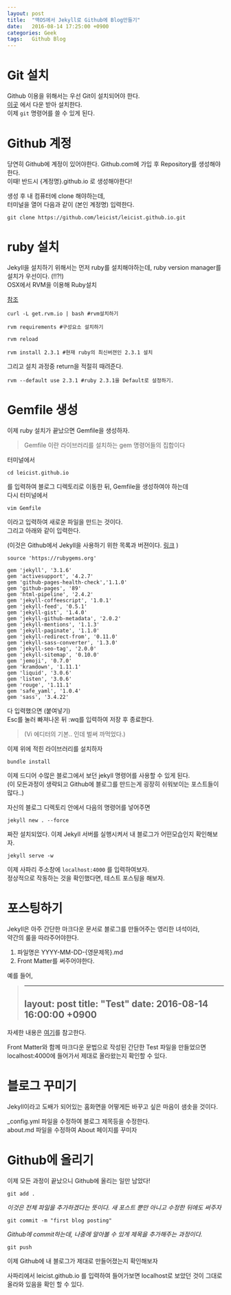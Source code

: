 ```yaml
---
layout:	post
title:	"맥OS에서 Jekyll로 Github에 Blog만들기"
date:	2016-08-14 17:25:00 +0900
categories:	Geek
tags:	Github Blog
---
```



# Git 설치
Github 이용을 위해서는 우선 Git이 설치되어야 한다.  
[이곳](https://git-scm.com/download/mac) 에서 다운 받아 설치한다.  
이제 `git` 명령어를 쓸 수 있게 된다.


  
# Github 계정
당연히 Github에 계정이 있어야한다. Github.com에 가입 후 Repository를 생성해야한다.  
이때! 반드시 {계정명}.github.io 로 생성해야한다!


생성 후 내 컴퓨터에 clone 해야하는데,  
터미널을 열어 다음과 같이 (본인 계정명) 입력한다.

	git clone https://github.com/leicist/leicist.github.io.git


  
# ruby 설치
Jekyll을 설치하기 위해서는 먼저 ruby를 설치해야하는데, ruby version manager를 설치가 우선이다. (!!?!)  
OSX에서 RVM을 이용해 Ruby설치

[참조](blog.grotesq.com/post/263)


	curl -L get.rvm.io | bash #rvm설치하기
	
	rvm requirements #구성요소 설치하기

	rvm reload

	rvm install 2.3.1 #현재 ruby의 최신버젼인 2.3.1 설치



그리고 설치 과정중 return을 적절히 때려준다.

	rvm --default use 2.3.1 #ruby 2.3.1을 Default로 설정하기.

  
# Gemfile 생성
이제 ruby 설치가 끝났으면 Gemfile을 생성하자.

>Gemfile 이란 라이브러리를 설치하는 gem 명령어들의 집합이다

터미널에서 

	cd leicist.github.io

를 입력하여 블로그 디렉토리로 이동한 뒤, Gemfile을 생성하여야 하는데  
다시 터미널에서

	vim Gemfile

이라고 입력하여 새로운 파일을 만드는 것이다.  
그리고 아래와 같이 입력한다.

(이것은 Github에서 Jekyll을 사용하기 위한 목록과 버젼이다. [링크](https://pages.github.com/versions/) )



	source 'https://rubygems.org'

	gem 'jekyll', '3.1.6'
	gem 'activesupport', '4.2.7'
	gem 'github-pages-health-check','1.1.0' 
	gem 'github-pages', '89'
	gem 'html-pipeline', '2.4.2'
	gem 'jekyll-coffeescript', '1.0.1'
	gem 'jekyll-feed', '0.5.1'
	gem 'jekyll-gist', '1.4.0'
	gem 'jekyll-github-metadata', '2.0.2'
	gem 'jekyll-mentions', '1.1.3'
	gem 'jekyll-paginate', '1.1.0'
	gem 'jekyll-redirect-from', '0.11.0'
	gem 'jekyll-sass-converter', '1.3.0'
	gem 'jekyll-seo-tag', '2.0.0'
	gem 'jekyll-sitemap', '0.10.0'
	gem 'jemoji', '0.7.0'
	gem 'kramdown', '1.11.1'
	gem 'liquid', '3.0.6'
	gem 'listen', '3.0.6'
	gem 'rouge', '1.11.1'
	gem 'safe_yaml', '1.0.4'
	gem 'sass', '3.4.22'


다 입력했으면 (붙여넣기)  
Esc를 눌러 빠져나온 뒤 :wq를 입력하여 저장 후 종료한다.

> (Vi 에디터의 기본.. 인데 벌써 까먹었다.)

이제 위에 적힌 라이브러리를 설치하자

	bundle install

이제 드디어 수많은 블로그에서 보던 jekyll 명령어를 사용할 수 있게 된다.  
(이 모든과정이 생략되고 Github에 블로그를 만드는게 굉장히 쉬워보이는 포스트들이 많다..)

자신의 블로그 디렉토리 안에서 다음의 명령어를 넣어주면

	jekyll new . --force

짜잔 설치되었다. 이제 Jekyll 서버를 실행시켜서 내 블로그가 어떤모습인지 확인해보자.

	jekyll serve -w

이제 사파리 주소창에 `localhost:4000` 를 입력하여보자.  
정상적으로 작동하는 것을 확인했다면, 테스트 포스팅을 해보자.

  
# 포스팅하기
Jekyll은 아주 간단한 마크다운 문서로 블로그를 만들어주는 영리한 녀석이라,  
약간의 룰을 따라주어야한다.

1. 파일명은 YYYY-MM-DD-{영문제목}.md
2. Front Matter를 써주어야한다.

예를 들어,

>	---
>	layout:	post
>	title:	"Test"
>	date:	2016-08-14 16:00:00 +0900
>	---

자세한 내용은 [여기](http://jekyllrb.com/docs/frontmatter/)를 참고한다.

Front Matter와 함께 마크다운 문법으로 작성된 간단한 Test 파일을 만들었으면  
localhost:4000에 들어가서 제대로 올라왔는지 확인할 수 있다.

  
# 블로그 꾸미기
Jekyll이라고 도배가 되어있는 홈화면을 어떻게든 바꾸고 싶은 마음이 샘솟을 것이다.

_config.yml 파일을 수정하여 블로그 제목등을 수정한다.  
about.md 파일을 수정하여 About 페이지를 꾸미자

  
# Github에 올리기
이제 모든 과정이 끝났으니 Github에 올리는 일만 남았다!

	git add .
	
*이것은 전체 파일을 추가하겠다는 뜻이다. 새 포스트 뿐만 아니고 수정한 뒤에도 써주자*

	git commit -m "first blog posting"
	
*Github에 commit하는데, 나중에 알아볼 수 있게 제목을 추가해주는 과정이다.*

	git push

이제 Github에 내 블로그가 제대로 만들어졌는지 확인해보자

사파리에서 leicist.github.io 를 입력하여 들어가보면 localhost로 보았던 것이 그대로 올라와 있음을 확인 할 수 있다.

